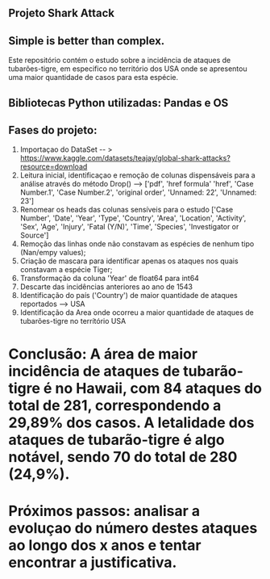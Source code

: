 ## Projeto Shark Attack

## Simple is better than complex.

Este repositório contém o estudo sobre a incidência de ataques de tubarões-tigre, em especifico no território dos USA onde se apresentou uma maior quantidade de casos para esta espécie.

## Bibliotecas Python utilizadas: Pandas e OS

## Fases do projeto:

1) Importaçao do DataSet -- > https://www.kaggle.com/datasets/teajay/global-shark-attacks?resource=download
2) Leitura inicial, identificaçao e remoção de colunas dispensáveis para a análise através do método Drop() --> ['pdf', 'href formula' 'href', 'Case Number.1', 'Case Number.2', 'original order', 'Unnamed: 22', 'Unnamed: 23']
3) Renomear os heads das colunas sensíveis para o estudo ['Case Number', 'Date', 'Year', 'Type', 'Country', 'Area', 'Location', 'Activity', 'Sex', 'Age', 'Injury', 'Fatal (Y/N)', 'Time', 'Species', 'Investigator or Source']
4) Remoção das linhas onde não constavam as espécies de nenhum tipo (Nan/empy values);
5) Criação de mascara para identificar apenas os ataques nos quais constavam a espécie Tiger;
6) Transformação da coluna 'Year' de float64 para int64
7) Descarte das incidências anteriores ao ano de 1543
8) Identificação do país ('Country') de maior quantidade de ataques reportados --> USA
9) Identificação da Area onde ocorreu a maior quantidade de ataques de tubarões-tigre no terrítório USA

# Conclusão: A área de maior incidência de ataques de tubarão-tigre é no Hawaii, com 84 ataques do total de 281, correspondendo a 29,89% dos casos. A letalidade dos ataques de tubarão-tigre é algo notável, sendo 70 do total de 280 (24,9%).

# Próximos passos: analisar a evoluçao do número destes ataques ao longo dos x anos e tentar encontrar a justificativa. 


